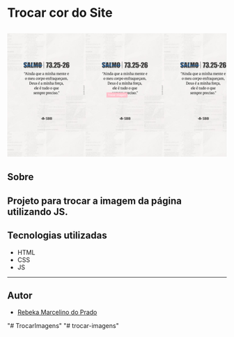 # Trocar cor do Site

![alt text](image.png)
---

## Sobre
Projeto para trocar a imagem da página utilizando JS. 
---

## Tecnologias utilizadas
- HTML
- CSS 
- JS

---

## Autor

- [Rebeka Marcelino do Prado](https://www.linkedin.com/in/rebekamarcelino)

"# TrocarImagens" 
"# trocar-imagens" 
